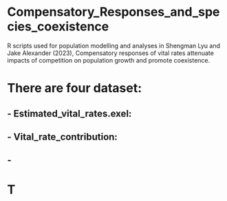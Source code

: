 # Compensatory_Responses_and_species_coexistence
R scripts used for population modelling and analyses in Shengman Lyu and Jake Alexander (2023), Compensatory responses of vital rates attenuate impacts of competition on population growth and promote coexistence.

# There are four dataset: 
 ## - Estimated_vital_rates.exel: 
 ## - Vital_rate_contribution: 
 ## - 

# T
